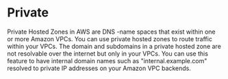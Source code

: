 # Private

Private Hosted Zones in AWS are DNS -name spaces that exist within one or more Amazon VPCs. You can use private hosted zones to route traffic within your VPCs. The domain and subdomains in a private hosted zone are not resolvable over the internet but only in your VPCs. You can use this feature to have internal domain names such as "internal.example.com" resolved to private IP addresses on your Amazon VPC backends.
